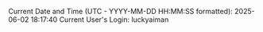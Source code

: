 Current Date and Time (UTC - YYYY-MM-DD HH:MM:SS formatted): 2025-06-02 18:17:40
Current User's Login: luckyaiman
